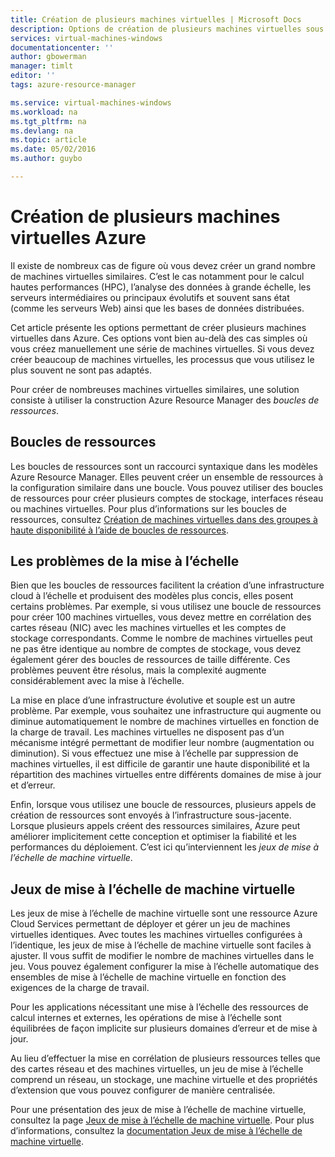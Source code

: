 ```yaml
---
title: Création de plusieurs machines virtuelles | Microsoft Docs
description: Options de création de plusieurs machines virtuelles sous Windows
services: virtual-machines-windows
documentationcenter: ''
author: gbowerman
manager: timlt
editor: ''
tags: azure-resource-manager

ms.service: virtual-machines-windows
ms.workload: na
ms.tgt_pltfrm: na
ms.devlang: na
ms.topic: article
ms.date: 05/02/2016
ms.author: guybo

---
```

# Création de plusieurs machines virtuelles Azure
Il existe de nombreux cas de figure où vous devez créer un grand nombre de machines virtuelles similaires. C’est le cas notamment pour le calcul hautes performances (HPC), l’analyse des données à grande échelle, les serveurs intermédiaires ou principaux évolutifs et souvent sans état (comme les serveurs Web) ainsi que les bases de données distribuées.

Cet article présente les options permettant de créer plusieurs machines virtuelles dans Azure. Ces options vont bien au-delà des cas simples où vous créez manuellement une série de machines virtuelles. Si vous devez créer beaucoup de machines virtuelles, les processus que vous utilisez le plus souvent ne sont pas adaptés.

Pour créer de nombreuses machines virtuelles similaires, une solution consiste à utiliser la construction Azure Resource Manager des *boucles de ressources*.

## Boucles de ressources
Les boucles de ressources sont un raccourci syntaxique dans les modèles Azure Resource Manager. Elles peuvent créer un ensemble de ressources à la configuration similaire dans une boucle. Vous pouvez utiliser des boucles de ressources pour créer plusieurs comptes de stockage, interfaces réseau ou machines virtuelles. Pour plus d’informations sur les boucles de ressources, consultez [Création de machines virtuelles dans des groupes à haute disponibilité à l’aide de boucles de ressources](https://azure.microsoft.com/documentation/templates/201-vm-copy-index-loops/).

## Les problèmes de la mise à l’échelle
Bien que les boucles de ressources facilitent la création d’une infrastructure cloud à l’échelle et produisent des modèles plus concis, elles posent certains problèmes. Par exemple, si vous utilisez une boucle de ressources pour créer 100 machines virtuelles, vous devez mettre en corrélation des cartes réseau (NIC) avec les machines virtuelles et les comptes de stockage correspondants. Comme le nombre de machines virtuelles peut ne pas être identique au nombre de comptes de stockage, vous devez également gérer des boucles de ressources de taille différente. Ces problèmes peuvent être résolus, mais la complexité augmente considérablement avec la mise à l’échelle.

La mise en place d’une infrastructure évolutive et souple est un autre problème. Par exemple, vous souhaitez une infrastructure qui augmente ou diminue automatiquement le nombre de machines virtuelles en fonction de la charge de travail. Les machines virtuelles ne disposent pas d’un mécanisme intégré permettant de modifier leur nombre (augmentation ou diminution). Si vous effectuez une mise à l’échelle par suppression de machines virtuelles, il est difficile de garantir une haute disponibilité et la répartition des machines virtuelles entre différents domaines de mise à jour et d’erreur.

Enfin, lorsque vous utilisez une boucle de ressources, plusieurs appels de création de ressources sont envoyés à l’infrastructure sous-jacente. Lorsque plusieurs appels créent des ressources similaires, Azure peut améliorer implicitement cette conception et optimiser la fiabilité et les performances du déploiement. C’est ici qu’interviennent les *jeux de mise à l’échelle de machine virtuelle*.

## Jeux de mise à l’échelle de machine virtuelle
Les jeux de mise à l’échelle de machine virtuelle sont une ressource Azure Cloud Services permettant de déployer et gérer un jeu de machines virtuelles identiques. Avec toutes les machines virtuelles configurées à l’identique, les jeux de mise à l’échelle de machine virtuelle sont faciles à ajuster. Il vous suffit de modifier le nombre de machines virtuelles dans le jeu. Vous pouvez également configurer la mise à l’échelle automatique des ensembles de mise à l’échelle de machine virtuelle en fonction des exigences de la charge de travail.

Pour les applications nécessitant une mise à l’échelle des ressources de calcul internes et externes, les opérations de mise à l’échelle sont équilibrées de façon implicite sur plusieurs domaines d’erreur et de mise à jour.

Au lieu d’effectuer la mise en corrélation de plusieurs ressources telles que des cartes réseau et des machines virtuelles, un jeu de mise à l’échelle comprend un réseau, un stockage, une machine virtuelle et des propriétés d’extension que vous pouvez configurer de manière centralisée.

Pour une présentation des jeux de mise à l’échelle de machine virtuelle, consultez la page [Jeux de mise à l’échelle de machine virtuelle](https://azure.microsoft.com/services/virtual-machine-scale-sets/). Pour plus d’informations, consultez la [documentation Jeux de mise à l’échelle de machine virtuelle](https://azure.microsoft.com/documentation/services/virtual-machine-scale-sets/).

<!---HONumber=AcomDC_0518_2016-->